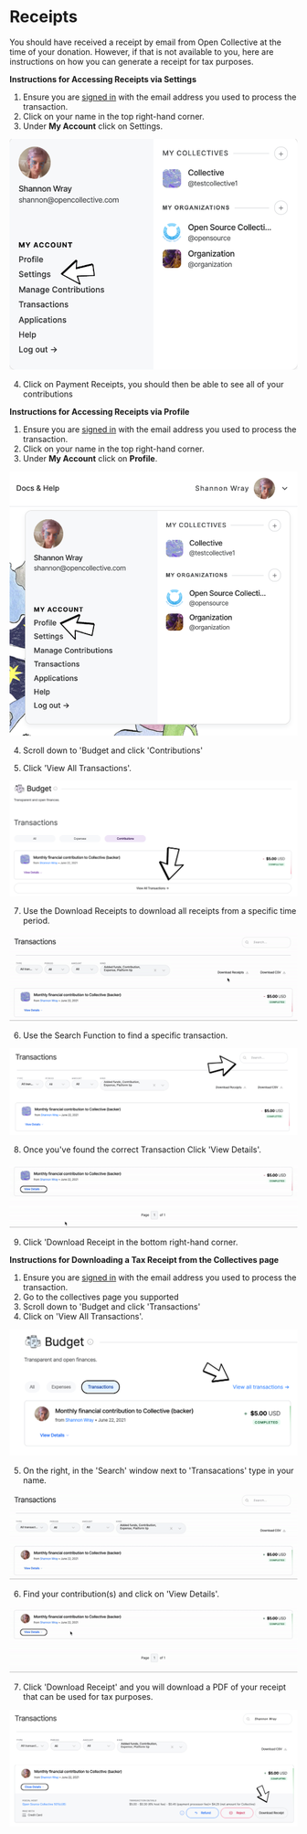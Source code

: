 # Receipts

You should have received a receipt by email from Open Collective at the time of your donation. However, if that is not available to you, here are instructions on how you can generate a receipt for tax purposes.

**Instructions for Accessing Receipts via Settings** 

1. Ensure you are [signed in](https://opencollective.com/signin?next=%2F) with the email address you used to process the transaction.
2. Click on your name in the top right-hand corner. 
3. Under **My Account** click on Settings. 

![](../.gitbook/assets/financial_contributions_receipts_settings_2021-06-17.png)

4. Click on Payment Receipts, you should then be able to see all of your contributions 

**Instructions for Accessing Receipts via Profile** 

1. Ensure you are [signed in](https://opencollective.com/signin?next=%2F) with the email address you used to process the transaction.
2. Click on your name in the top right-hand corner. 
3. Under **My Account** click on **Profile**. 

![](../.gitbook/assets/financial_contributors_receipts_profile_2021-06-22%20%281%29%20%281%29.png)

4.  Scroll down to 'Budget and click 'Contributions'

5. Click 'View All Transactions'. 

![](../.gitbook/assets/financial_contributors_receipts_transactions_2021-06-22.png)

7. Use the Download Receipts to download all receipts from a specific time period.

![](../.gitbook/assets/financial_contributors_receipts_download_receipts_2021-06-22%20%283%29%20%283%29.gif)

6. Use the Search Function to find a specific transaction.

![](../.gitbook/assets/financial_contributiors_receipts_searc-h_2021-06-22%20%282%29.png)

8. Once you've found the correct Transaction Click 'View Details'. 

![](../.gitbook/assets/financial_contributors_receipts_show_details_2021-06-22.gif)

9. Click 'Download Receipt in the bottom right-hand corner. 

**Instructions for Downloading a Tax Receipt from the Collectives page**  

1. Ensure you are [signed in](https://opencollective.com/signin?next=%2F) with the email address you used to process the transaction.
2. Go to the collectives page you supported
3. Scroll down to 'Budget and click 'Transactions'
4. Click on 'View All Transactions'.

![](../.gitbook/assets/financial_contributors_receipts_viewtransactions_2021-06-22.png)

5. On the right, in the 'Search' window next to 'Transacations' type in your name.

![](../.gitbook/assets/financial_contributors_receipts_search_2021-06-22.gif)

6. Find your contribution\(s\) and click on 'View Details'. 

![](../.gitbook/assets/financialcontributors_receipts_viewdetails_2021-06-22.gif)

7. Click 'Download Receipt' and you will download a PDF of your receipt that can be used for tax purposes. 

![](../.gitbook/assets/financialcontributors_receipts_download_2021-06-22.png)

